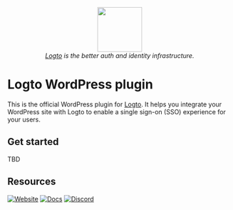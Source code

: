 <p align="center">
  <a href="https://logto.io" target="_blank" align="center" alt="Logto Logo">
      <img src="https://github.com/logto-io.png" width="100">
  </a>
  <br/>
  <span><i><a href="https://logto.io" target="_blank">Logto</a> is the better auth and identity infrastructure.</i></span>
</p>

# Logto WordPress plugin

This is the official WordPress plugin for [Logto](https://logto.io). It helps you integrate your WordPress site with Logto to enable a single sign-on (SSO) experience for your users.

## Get started

TBD

## Resources

[![Website](https://img.shields.io/badge/website-logto.io-8262F8.svg)](https://logto.io/)
[![Docs](https://img.shields.io/badge/docs-logto.io-green.svg)](https://docs.logto.io/)
[![Discord](https://img.shields.io/discord/965845662535147551?logo=discord&logoColor=ffffff&color=7389D8&cacheSeconds=600)](https://discord.gg/UEPaF3j5e6)
